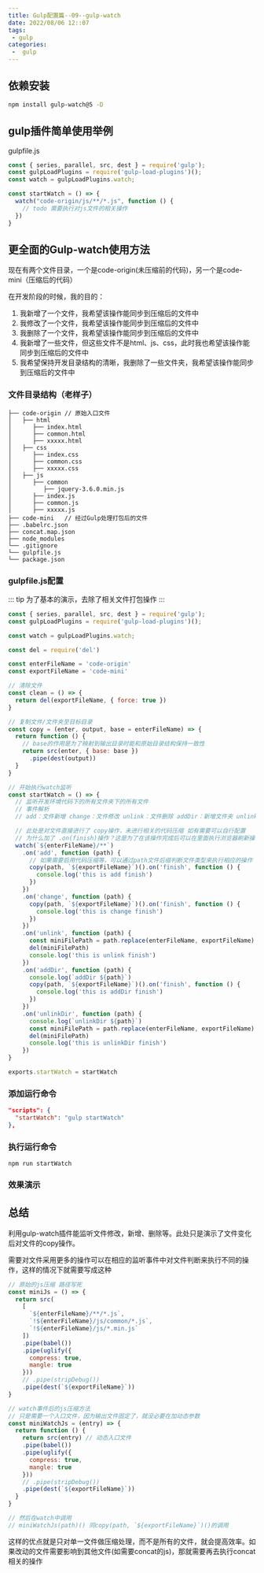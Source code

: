 ```yaml
---
title: Gulp配置篇--09--gulp-watch
date: 2022/08/06 12::07
tags:
 - gulp
categories:
 -  gulp
---
```


## 依赖安装

```bash
npm install gulp-watch@5 -D
```

## gulp插件简单使用举例

gulpfile.js

```js
const { series, parallel, src, dest } = require('gulp');
const gulpLoadPlugins = require('gulp-load-plugins')();
const watch = gulpLoadPlugins.watch;

const startWatch = () => {
  watch("code-origin/js/**/*.js", function () {
    // todo 需要执行对js文件的相关操作
  })
}

```

## 更全面的Gulp-watch使用方法

现在有两个文件目录，一个是code-origin(未压缩前的代码)，另一个是code-mini（压缩后的代码）

在开发阶段的时候，我的目的：
1. 我新增了一个文件，我希望该操作能同步到压缩后的文件中
2. 我修改了一个文件，我希望该操作能同步到压缩后的文件中
3. 我删除了一个文件，我希望该操作能同步到压缩后的文件中
4. 我新增了一些文件，但这些文件不是html、js、css，此时我也希望该操作能同步到压缩后的文件中
5. 我希望保持开发目录结构的清晰，我删除了一些文件夹，我希望该操作能同步到压缩后的文件中

### 文件目录结构（老样子）

```
├── code-origin // 原始入口文件
│   ├── html
│      ├── index.html 
│      ├── common.html 
│      ├── xxxxx.html
│   ├── css
│      ├── index.css 
│      ├── common.css 
│      ├── xxxxx.css
│   ├── js
│      ├── common
│         ├── jquery-3.6.0.min.js
│      ├── index.js 
│      ├── common.js 
│      ├── xxxxx.js
├── code-mini   // 经过Gulp处理打包后的文件
├── .babelrc.json
├── concat.map.json
├── node_modules
└── .gitignore
└── gulpfile.js 
└── package.json
```

### gulpfile.js配置

::: tip
为了基本的演示，去除了相关文件打包操作
:::

```js
const { series, parallel, src, dest } = require('gulp');
const gulpLoadPlugins = require('gulp-load-plugins')();

const watch = gulpLoadPlugins.watch;

const del = require('del')

const enterFileName = 'code-origin'
const exportFileName = 'code-mini'

// 清除文件
const clean = () => {
  return del(exportFileName, { force: true })
}

// 复制文件/文件夹至目标目录
const copy = (enter, output, base = enterFileName) => {
  return function () {
    // base的作用是为了映射到输出目录时能和原始目录结构保持一致性
    return src(enter, { base: base })
      .pipe(dest(output))
  }
}

// 开始执行watch监听
const startWatch = () => {
  // 监听开发环境代码下的所有文件夹下的所有文件
  // 事件解析
  // add：文件新增 change：文件修改 unlink：文件删除 addDir：新增文件夹 unlinkDir：文件夹删除了

  // 此处是对文件直接进行了 copy操作，未进行相关的代码压缩 如有需要可以自行配置
  // 为什么加了 .on(finish)操作？这是为了在该操作完成后可以在里面执行浏览器刷新操作 配合browser-sync（此处暂时不演示，太简单了）
  watch(`${enterFileName}/**`)
    .on('add', function (path) {
      // 如果需要启用代码压缩等，可以通过path文件后缀判断文件类型来执行相应的操作
      copy(path, `${exportFileName}`)().on('finish', function () {
        console.log('this is add finish')
      })
    })
    .on('change', function (path) {
      copy(path, `${exportFileName}`)().on('finish', function () {
        console.log('this is change finish')
      })
    })
    .on('unlink', function (path) {
      const miniFilePath = path.replace(enterFileName, exportFileName)
      del(miniFilePath)
      console.log('this is unlink finish')
    })
    .on('addDir', function (path) {
      console.log(`addDir ${path}`)
      copy(path, `${exportFileName}`)().on('finish', function () {
        console.log('this is addDir finish')
      })
    })
    .on('unlinkDir', function (path) {
      console.log(`unlinkDir ${path}`)
      const miniFilePath = path.replace(enterFileName, exportFileName)
      del(miniFilePath)
      console.log('this is unlinkDir finish')
    })
}

exports.startWatch = startWatch
```

### 添加运行命令

```json
"scripts": {
  "startWatch": "gulp startWatch"
},
```

### 执行运行命令
```
npm run startWatch
```

### 效果演示

<!-- <iframe
  src="/audios/code-gulp-watch.mp4"
  scrolling="no"
  border="0"
  frameborder="no"
  framespacing="0"
  allowfullscreen="true">
</iframe> -->

## 总结

利用gulp-watch插件能监听文件修改，新增、删除等。此处只是演示了文件变化后对文件的copy操作。

需要对文件采用更多的操作可以在相应的监听事件中对文件判断来执行不同的操作，这样的情况下就需要写成这种

```js
// 原始的js压缩 路径写死
const miniJs = () => {
  return src(
    [
      `${enterFileName}/**/*.js`,
      `!${enterFileName}/js/common/*.js`,
      `!${enterFileName}/js/*.min.js`
    ])
    .pipe(babel())
    .pipe(uglify({
      compress: true,
      mangle: true
    }))
    // .pipe(stripDebug())
    .pipe(dest(`${exportFileName}`))
}

// watch事件后的js压缩方法
// 只是需要一个入口文件，因为输出文件固定了，就没必要在加动态参数
const miniWatchJs = (entry) => {
  return function () {
    return src(entry) // 动态入口文件
    .pipe(babel())
    .pipe(uglify({
      compress: true,
      mangle: true
    }))
    // .pipe(stripDebug())
    .pipe(dest(`${exportFileName}`))
  }
}

// 然后在watch中调用
// miniWatchJs(path)() 同copy(path, `${exportFileName}`)()的调用
```

这样的优点就是只对单一文件做压缩处理，而不是所有的文件，就会提高效率。如果改动的文件需要影响到其他文件(如需要concat的js)，那就需要再去执行concat相关的操作
